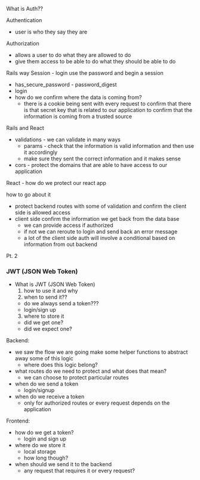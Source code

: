 What is Auth??

Authentication
  - user is who they say they are

Authorization
  - allows a user to do what they are allowed to do
  - give them access to be able to do what they should be able to do

Rails way
Session - login use the password and begin a session 
  - has_secure_password - password_digest
  - login
  - how do we confirm where the data is coming from?
    - there is a cookie being sent with every request to confirm that there is that secret key that is related to our application to confirm that the information is coming from a trusted source

Rails and React
- validations - we can validate in many ways
  - params - check that the information is valid information and then use it accordingly
  - make sure they sent the correct information and it makes sense
- cors - protect the domains that are able to have access to our application

React - how do we protect our react app

how to go about it
- protect backend routes with some of validation and confirm the client side is allowed access
- client side confirm the information we get back from the data base
  - we can provide access if authorized
  - if not we can reroute to login and send back an error message
  - a lot of the client side auth will involve a conditional based on information from out backend


Pt. 2

### JWT (JSON Web Token) 

- What is JWT (JSON Web Token) 
  1. how to use it and why
  2. when to send it?? 
    - do we always send a token???
    - login/sign up
  3. where to store it
    - did we get one? 
    - did we expect one?

Backend: 
  - we saw the flow we are going make some helper functions to abstract away some of this logic
    - where does this logic belong?
  - what routes do we need to protect and what does that mean?
    - we can choose to protect particular routes
  - when do we send a token
    - login/signup
  - when do we receive a token 
    - only for authorized routes or every request depends on the application

Frontend:
  - how do we get a token?
    - login and sign up
  - where do we store it
    - local storage
    - how long though?
  - when should we send it to the backend
    - any request that requires it or every request?
    